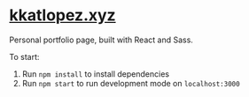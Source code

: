 # [kkatlopez.xyz](kkatlopez.xyz)

Personal portfolio page, built with React and Sass.

To start:

1. Run `npm install` to install dependencies
2. Run `npm start` to run development mode on `localhost:3000`
